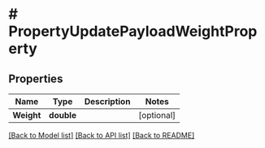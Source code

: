 # # PropertyUpdatePayloadWeightProperty


## Properties 


Name | Type | Description | Notes
------------ | ------------- | ------------- | -------------
**Weight**| **double** |   | [optional]


[[Back to Model list]](../../README.md#models) [[Back to API list]](../../README.md#endpoints) [[Back to README]](../../README.md)

